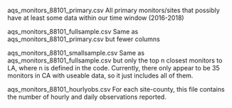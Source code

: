 aqs_monitors_88101_primary.csv
All primary monitors/sites that possibly have at least some data within our time window (2016-2018)

aqs_monitors_88101_fullsample.csv
Same as aqs_monitors_88101_primary.csv but fewer columns

aqs_monitors_88101_smallsample.csv
Same as aqs_monitors_88101_fullsample.csv but only the top n closest monitors to LA,
where n is defined in the code. Currently, there only appear to be 35 monitors in CA
with useable data, so it just includes all of them.

aqs_monitors_88101_hourlyobs.csv
For each site-county, this file contains the number of hourly and daily observations
reported.

